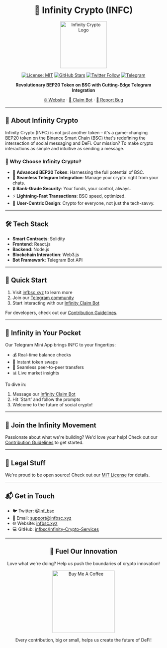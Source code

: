 <div align="center">

# 🌌 Infinity Crypto (INFC)

<img src="https://via.placeholder.com/150/F1B90C/FFFFFF?text=INFC" alt="Infinity Crypto Logo" width="150px"/>

[![License: MIT](https://img.shields.io/badge/License-MIT-F1B90C.svg)](https://opensource.org/licenses/MIT)
[![GitHub Stars](https://img.shields.io/github/stars/infbsc/Infinity-Crypto-Services.svg?style=social&label=Star)](https://github.com/infbsc/Infinity-Crypto-Services/stargazers)
[![Twitter Follow](https://img.shields.io/twitter/follow/Inf_bsc?style=social)](https://twitter.com/Inf_bsc)
[![Telegram](https://img.shields.io/badge/Join-Telegram-F1B90C.svg)](https://t.me/Inf_bsc)

**Revolutionary BEP20 Token on BSC with Cutting-Edge Telegram Integration**

[🌐 Website](https://infbsc.xyz) · [🤖 Claim Bot](https://t.me/InfinityClaimBot) · [🐛 Report Bug](https://github.com/infbsc/Infinity-Crypto-Services/issues)

</div>

---

## 🚀 About Infinity Crypto

Infinity Crypto (INFC) is not just another token – it's a game-changing BEP20 token on the Binance Smart Chain (BSC) that's redefining the intersection of social messaging and DeFi. Our mission? To make crypto interactions as simple and intuitive as sending a message.

### 🌟 Why Choose Infinity Crypto?

- 💎 **Advanced BEP20 Token**: Harnessing the full potential of BSC.
- 🤖 **Seamless Telegram Integration**: Manage your crypto right from your chats.
- 🔒 **Bank-Grade Security**: Your funds, your control, always.
- ⚡ **Lightning-Fast Transactions**: BSC speed, optimized.
- 🌈 **User-Centric Design**: Crypto for everyone, not just the tech-savvy.

---

## 🛠️ Tech Stack

- **Smart Contracts**: Solidity
- **Frontend**: React.js
- **Backend**: Node.js
- **Blockchain Interaction**: Web3.js
- **Bot Framework**: Telegram Bot API

---

## 🚀 Quick Start

1. Visit [infbsc.xyz](https://infbsc.xyz) to learn more
2. Join our [Telegram community](https://t.me/Inf_bsc)
3. Start interacting with our [Infinity Claim Bot](https://t.me/InfinityClaimBot)

For developers, check out our [Contribution Guidelines](CONTRIBUTING.md).

---

## 📱 Infinity in Your Pocket

Our Telegram Mini App brings INFC to your fingertips:

- 💰 Real-time balance checks
- 🔄 Instant token swaps
- 🎁 Seamless peer-to-peer transfers
- 📊 Live market insights

To dive in:
1. Message our [Infinity Claim Bot](https://t.me/InfinityClaimBot)
2. Hit 'Start' and follow the prompts
3. Welcome to the future of social crypto!

---

## 🤝 Join the Infinity Movement

Passionate about what we're building? We'd love your help! Check out our [Contribution Guidelines](CONTRIBUTING.md) to get started.

---

## 📜 Legal Stuff

We're proud to be open source! Check out our [MIT License](LICENSE) for details.

---

## 📬 Get in Touch

- 🐦 Twitter: [@Inf_bsc](https://twitter.com/Inf_bsc)
- 📧 Email: support@infbsc.xyz
- 🌐 Website: [infbsc.xyz](https://infbsc.xyz)
- 💻 GitHub: [infbsc/Infinity-Crypto-Services](https://github.com/infbsc/Infinity-Crypto-Services)

---

<div align="center">

## 💖 Fuel Our Innovation

Love what we're doing? Help us push the boundaries of crypto innovation!

[<img src="https://cdn.buymeacoffee.com/buttons/v2/default-yellow.png" width="200" alt="Buy Me A Coffee">](https://buymeacoffee.com/nectariferous.coffee?new=1)

Every contribution, big or small, helps us create the future of DeFi!

</div>